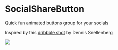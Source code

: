 # SocialShareButton
Quick fun animated buttons group for your socials

Inspired by this <a href="https://dribbble.com/shots/4164772-Social-Share">dribbble shot</a> by Dennis Snellenberg

<a href="https://cdn.dribbble.com/users/230073/screenshots/4164772/social-share.gif">
  <img src="https://cdn.dribbble.com/users/230073/screenshots/4164772/social-share.gif"/>
</a>
